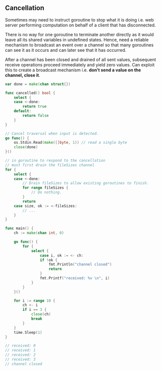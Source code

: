 ## Cancellation

Sometimes may need to instruct goroutine to stop what it is doing i.e. web server performing computation on behalf of a client that has disconnected.

There is no way for one goroutine to terminate another directly as it would leave all its shared variables in undefined states. Hence, need a reliable mechanism to broadcast an event over a channel so that many goroutines can see it as it occurs and can later see that it has occurred.

After a channel has been closed and drained of all sent values, subsequent receive operations proceed immediately and yield zero values. Can exploit this to create a broadcast mechanism i.e. **don't send a value on the channel, close it**.

```go
var done = make(chan struct{})

func cancelled() bool {
    select {
    case <-done:
        return true
    default:
        return false
    }
}

// Cancel traversal when input is detected.
go func() {
    os.Stdin.Read(make([]byte, 1)) // read a single byte
    close(done)
}()

// in goroutine to respond to the cancellation
// must first drain the fileSizes channel
for {
    select {
    case <-done:
        // Drain fileSizes to allow existing goroutines to finish.
        for range fileSizes {
            // Do nothing.
        }
        return
    case size, ok := <-fileSizes:
        // ...
    }
}
```

```go
func main() {
	ch := make(chan int, 0)

	go func() {
		for {
			select {
				case i, ok := <- ch:
				if !ok {
					fmt.Println("channel closed")
					return
				}
				fmt.Printf("received: %v \n", i)
			}
		}
	}()

	for i := range 10 {
		ch <- i
		if i == 3 {
			close(ch)
			break
		}
	}
	time.Sleep(1)
}

// received: 0
// received: 1
// received: 2
// received: 3
// channel closed
```
